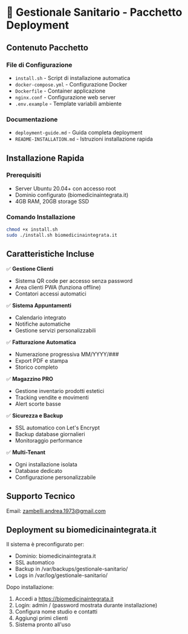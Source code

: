 # 🏥 Gestionale Sanitario - Pacchetto Deployment

## Contenuto Pacchetto

### File di Configurazione
- `install.sh` - Script di installazione automatica
- `docker-compose.yml` - Configurazione Docker
- `Dockerfile` - Container applicazione
- `nginx.conf` - Configurazione web server
- `.env.example` - Template variabili ambiente

### Documentazione
- `deployment-guide.md` - Guida completa deployment
- `README-INSTALLATION.md` - Istruzioni installazione rapida

## Installazione Rapida

### Prerequisiti
- Server Ubuntu 20.04+ con accesso root
- Dominio configurato (biomedicinaintegrata.it)
- 4GB RAM, 20GB storage SSD

### Comando Installazione
```bash
chmod +x install.sh
sudo ./install.sh biomedicinaintegrata.it
```

## Caratteristiche Incluse

✅ **Gestione Clienti**
- Sistema QR code per accesso senza password
- Area clienti PWA (funziona offline)
- Contatori accessi automatici

✅ **Sistema Appuntamenti**
- Calendario integrato
- Notifiche automatiche
- Gestione servizi personalizzabili

✅ **Fatturazione Automatica**
- Numerazione progressiva MM/YYYY/###
- Export PDF e stampa
- Storico completo

✅ **Magazzino PRO**
- Gestione inventario prodotti estetici
- Tracking vendite e movimenti
- Alert scorte basse

✅ **Sicurezza e Backup**
- SSL automatico con Let's Encrypt
- Backup database giornalieri
- Monitoraggio performance

✅ **Multi-Tenant**
- Ogni installazione isolata
- Database dedicato
- Configurazione personalizzabile

## Supporto Tecnico

Email: zambelli.andrea.1973@gmail.com

## Deployment su biomedicinaintegrata.it

Il sistema è preconfigurato per:
- Dominio: biomedicinaintegrata.it
- SSL automatico
- Backup in /var/backups/gestionale-sanitario/
- Logs in /var/log/gestionale-sanitario/

Dopo installazione:
1. Accedi a https://biomedicinaintegrata.it
2. Login: admin / (password mostrata durante installazione)
3. Configura nome studio e contatti
4. Aggiungi primi clienti
5. Sistema pronto all'uso